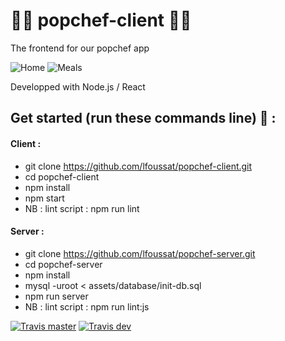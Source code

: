 # 🍓🥐 popchef-client 🍋🥕
The frontend for our popchef app

![Home](https://user-images.githubusercontent.com/35296671/45084485-bcc4dc80-b0fe-11e8-9af4-323b21a09d0b.png)
![Meals](https://user-images.githubusercontent.com/35296671/45084626-11685780-b0ff-11e8-84b5-e0b48c468cad.png)

Developped with Node.js / React

## Get started (run these commands line) 🤾 :

#### Client : 
- git clone https://github.com/lfoussat/popchef-client.git
- cd popchef-client
- npm install 
- npm start
- NB : lint script : npm run lint

#### Server : 
- git clone https://github.com/lfoussat/popchef-server.git
- cd popchef-server
- npm install 
- mysql -uroot < assets/database/init-db.sql
- npm run server
- NB : lint script : npm run lint:js

[![Travis master](https://img.shields.io/travis/lfoussat/popchef-client.svg)](https://travis-ci.org/lfoussat/popchef-client)
[![Travis dev](https://img.shields.io/travis/lfoussat/popchef-client/dev.svg)](https://travis-ci.org/lfoussat/popchef-client/dev)

